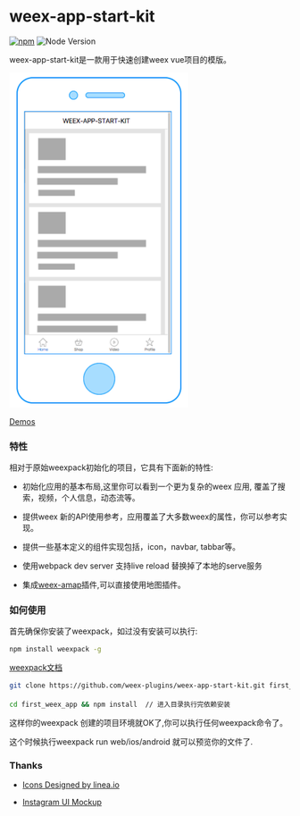 # weex-app-start-kit

[![npm](https://img.shields.io/npm/v/weex-app-seed.svg?maxAge=2592000)]()
![Node Version](https://img.shields.io/node/v/weex-app-seed.svg "Node Version")

weex-app-start-kit是一款用于快速创建weex vue项目的模版。

<img width="320px" src="shots/shot1.png" />

[Demos](https://weex-plugins.github.io/weex-app-start-kit/weex.html?page=home.js)


### 特性

相对于原始weexpack初始化的项目，它具有下面新的特性:

*   初始化应用的基本布局,这里你可以看到一个更为复杂的weex 应用, 覆盖了搜索，视频，个人信息，动态流等。

*   提供weex 新的API使用参考，应用覆盖了大多数weex的属性，你可以参考实现。

*   提供一些基本定义的组件实现包括，icon，navbar, tabbar等。

*   使用webpack dev server 支持live reload 替换掉了本地的serve服务

*   集成<a href="https://github.com/weex-plugins/weex-amap">weex-amap</a>插件,可以直接使用地图插件。


### 如何使用

首先确保你安装了weexpack，如过没有安装可以执行:
``` bash
npm install weexpack -g
```
[weexpack文档](https://github.com/weexteam/weex-pack)


``` bash
git clone https://github.com/weex-plugins/weex-app-start-kit.git first_weex_app

cd first_weex_app && npm install  // 进入目录执行完依赖安装
```

这样你的weexpack 创建的项目环境就OK了,你可以执行任何weexpack命令了。

这个时候执行weexpack run web/ios/android 就可以预览你的文件了.


### Thanks

+ [Icons Designed by linea.io](http://linea.io/)

+ [Instagram UI Mockup](https://www.behance.net/gallery/38441555/Free-Mockup-PSD-New-Interface-Instagram-2016)